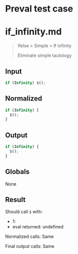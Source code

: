 # Preval test case

# if_infinity.md

> Ifelse > Simple > If infinity
>
> Eliminate simple tautology

## Input

`````js filename=intro
if (Infinity) $();
`````

## Normalized

`````js filename=intro
if (Infinity) {
  $();
}
`````

## Output

`````js filename=intro
if (Infinity) {
  $();
}
`````

## Globals

None

## Result

Should call `$` with:
 - 1: 
 - eval returned: undefined

Normalized calls: Same

Final output calls: Same

